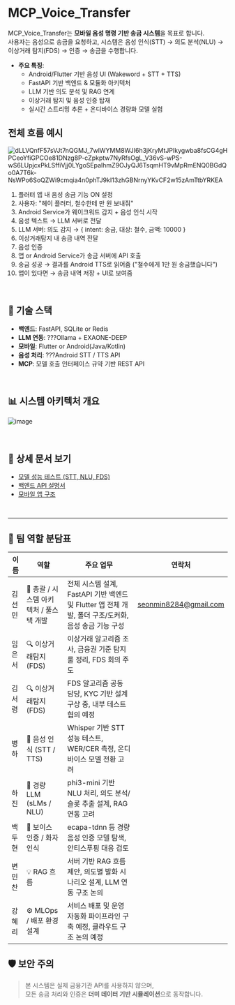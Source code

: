 # MCP_Voice_Transfer

MCP_Voice_Transfer는 **모바일 음성 명령 기반 송금 시스템**을 목표로 합니다.  
사용자는 음성으로 송금을 요청하고, 시스템은 음성 인식(STT) → 의도 분석(NLU) → 이상거래 탐지(FDS) → 인증 → 송금을 수행합니다.

- **주요 특징**:
  - Android/Flutter 기반 음성 UI (Wakeword + STT + TTS)
  - FastAPI 기반 백엔드 & 모듈화 아키텍처
  - LLM 기반 의도 분석 및 RAG 연계
  - 이상거래 탐지 및 음성 인증 탑재
  - 실시간 스트리밍 추론 + 온디바이스 경량화 모델 실험


## 전체 흐름 예시
![dLLVQnfF57sVJt7nQGMJ_7wlWYMM8WJI6h3jKryMtJPIkygwba8fsCG4gHPCeoYfiGPCOe81DNzg8P-cZpkptw7NyRfsOgL_V36vS-wPS-wS6LUpjcxPkLSffiVjj0LYgoSEpaIhmZ9OJyQJ6TsqmHT9vMpRmENQ0BGdQo0A7T6k-NsWPo6SoQZWi9cmqia4n0phTJ9kI13zhGBNrnyYKvCF2w15zAmTtbYRKEA](https://github.com/user-attachments/assets/50a5d7e4-082b-4570-92b2-db86f93f86d5)
1. 플러터 앱 내 음성 송금 기능 ON 설정
2. 사용자: "헤이 플러터, 철수한테 만 원 보내줘"
3. Android Service가 웨이크워드 감지 + 음성 인식 시작
4. 음성 텍스트 → LLM 서버로 전달
5. LLM 서버: 의도 감지 → { intent: 송금, 대상: 철수, 금액: 10000 }
6. 이상거래탐지 내 송금 내역 전달
7. 음성 인증
8. 앱 or Android Service가 송금 서버에 API 호출
9. 송금 성공 → 결과를 Android TTS로 읽어줌 ("철수에게 1만 원 송금했습니다")
10. 앱이 있다면 → 송금 내역 저장 + UI로 보여줌

</br>


## 📌 기술 스택

- **백엔드**: FastAPI, SQLite or Redis
- **LLM 연동**: ???Ollama + EXAONE-DEEP
- **모바일**: Flutter or Android(Java/Kotlin)
- **음성 처리**: ???Android STT / TTS API
- **MCP**: 모델 호출 인터페이스 규약 기반 REST API

</br>

## 📊 시스템 아키텍처 개요
![image](https://github.com/user-attachments/assets/43f9beb7-c5c7-4e42-bec5-8de5b2c4c924)

</br>

## 📑 상세 문서 보기

- [모델 성능 테스트 (STT, NLU, FDS)](./docs/model_evaluation.md)
- [백엔드 API 설명서](./backend/README.md)
- [모바일 앱 구조](./mobile/README.md)


</br>



---

## 👥 팀 역할 분담표

| 이름     | 역할                        | 주요 업무                                                                | 연락처 | 
|----------|-----------------------------|----------------------------------------------------------------------------------------|--|
| 김선민   | 🧭 총괄 / 시스템 아키텍처 / 풀스택 개발  | 전체 시스템 설계, FastAPI 기반 백엔드 및 Flutter 앱 전체 개발, 폴더 구조/도커화, 음성 송금 기능 구성 |seonmin8284@gmail.com|
| 임은서   | 🔍 이상거래탐지(FDS)         | 이상거래 알고리즘 조사, 금융권 기준 탐지 룰 정리, FDS 회의 주도                      ||
| 김서령   | 🔍 이상거래탐지(FDS)         | FDS 알고리즘 공동 담당, KYC 기반 설계 구상 중, 내부 테스트 협의 예정                 ||
| 병하     | 🧠 음성 인식 (STT / TTS)     | Whisper 기반 STT 성능 테스트, WER/CER 측정, 온디바이스 모델 전환 고려               ||
| 하진     | 🤖 경량 LLM (sLMs / NLU)     | phi3-mini 기반 NLU 처리, 의도 분석/슬롯 추출 설계, RAG 연동 고려                    ||
| 백두현   | 🔐 보이스 인증 / 화자인식    | ecapa-tdnn 등 경량 음성 인증 모델 탐색, 안티스푸핑 대응 검토                         ||
| 변민찬   | 💡 RAG 흐름  | 서버 기반 RAG 흐름 제안, 의도별 발화 시나리오 설계, LLM 연동 구조 논의              ||
| 강혜리   | ⚙️ MLOps / 배포 환경 설계   | 서비스 배포 및 운영 자동화 파이프라인 구축 예정, 클라우드 구조 논의 예정             ||



## 🛡️ 보안 주의

> 본 시스템은 실제 금융기관 API를 사용하지 않으며,  
> 모든 송금 처리와 인증은 **더미 데이터 기반 시뮬레이션**으로 동작합니다.

